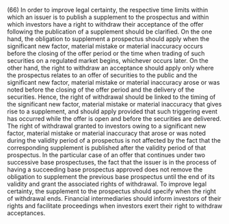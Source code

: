 (66) In order to improve legal certainty, the respective time limits within which an issuer is to publish a supplement to the prospectus and within which investors have a right to withdraw their acceptance of the offer following the publication of a supplement should be clarified. On the one hand, the obligation to supplement a prospectus should apply when the significant new factor, material mistake or material inaccuracy occurs before the closing of the offer period or the time when trading of such securities on a regulated market begins, whichever occurs later. On the other hand, the right to withdraw an acceptance should apply only where the prospectus relates to an offer of securities to the public and the significant new factor, material mistake or material inaccuracy arose or was noted before the closing of the offer period and the delivery of the securities. Hence, the right of withdrawal should be linked to the timing of the significant new factor, material mistake or material inaccuracy that gives rise to a supplement, and should apply provided that such triggering event has occurred while the offer is open and before the securities are delivered. The right of withdrawal granted to investors owing to a significant new factor, material mistake or material inaccuracy that arose or was noted during the validity period of a prospectus is not affected by the fact that the corresponding supplement is published after the validity period of that prospectus. In the particular case of an offer that continues under two successive base prospectuses, the fact that the issuer is in the process of having a succeeding base prospectus approved does not remove the obligation to supplement the previous base prospectus until the end of its validity and grant the associated rights of withdrawal. To improve legal certainty, the supplement to the prospectus should specify when the right of withdrawal ends. Financial intermediaries should inform investors of their rights and facilitate proceedings when investors exert their right to withdraw acceptances.